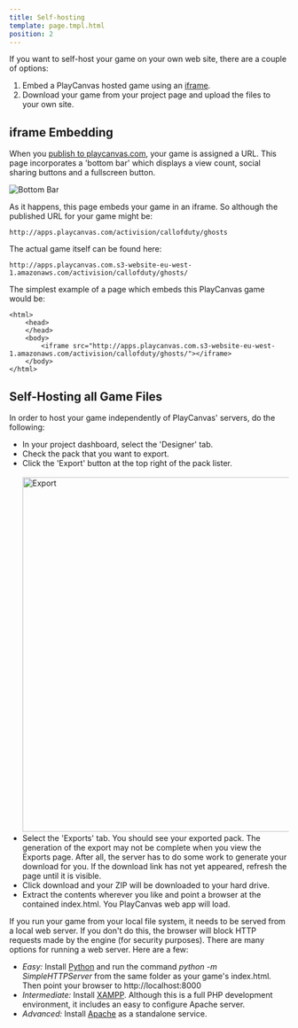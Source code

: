```yaml
---
title: Self-hosting
template: page.tmpl.html
position: 2
---
```


If you want to self-host your game on your own web site, there are a couple of options:

1. Embed a PlayCanvas hosted game using an [iframe][iframe].
2. Download your game from your project page and upload the files to your own site. 

## iframe Embedding

When you [publish to playcanvas.com](/user-manual/publishing/playcanvas), your game is assigned a URL. This page incorporates a 'bottom bar' which displays a view count, social sharing buttons and a fullscreen button.

![Bottom Bar](/images/publishing/selfhosting/bottombar.png)

As it happens, this page embeds your game in an iframe. So although the published URL for your game might be:

	http://apps.playcanvas.com/activision/callofduty/ghosts

The actual game itself can be found here:

	http://apps.playcanvas.com.s3-website-eu-west-1.amazonaws.com/activision/callofduty/ghosts/

The simplest example of a page which embeds this PlayCanvas game would be:

~~~html~~~
<html>
	<head>
	</head>
	<body>
		<iframe src="http://apps.playcanvas.com.s3-website-eu-west-1.amazonaws.com/activision/callofduty/ghosts/"></iframe>
	</body>
</html>
~~~~~~

## Self-Hosting all Game Files

In order to host your game independently of PlayCanvas' servers, do the following:

* In your project dashboard, select the 'Designer' tab.
* Check the pack that you want to export.
* Click the 'Export' button at the top right of the pack lister.<br><br><img alt="Export" width="640" src="/images/publishing/selfhosting/export.png"></img>
* Select the 'Exports' tab. You should see your exported pack. The generation of the export may not be complete when you view the Exports page. After all, the server has to do some work to generate your download for you. If the download link has not yet appeared, refresh the page until it is visible.
* Click download and your ZIP will be downloaded to your hard drive.
* Extract the contents wherever you like and point a browser at the contained index.html. You PlayCanvas web app will load.

If you run your game from your local file system, it needs to be served from a local web server. If you don't do this, the browser will block HTTP requests made by the engine (for security purposes). There are many options for running a web server. Here are a few:
* *Easy:* Install [Python][python] and run the command *python -m SimpleHTTPServer* from the same folder as your game's index.html. Then point your browser to http://localhost:8000
* *Intermediate:* Install [XAMPP][xampp]. Although this is a full PHP development environment, it includes an easy to configure Apache server.
* *Advanced:* Install [Apache][apache] as a standalone service.

[apache]: http://httpd.apache.org/download.cgi
[iframe]: http://www.w3schools.com/tags/tag_iframe.asp
[python]: https://www.python.org/downloads/
[xampp]: https://www.apachefriends.org/index.html
